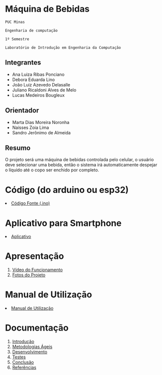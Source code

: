 # Máquina de Bebidas

`PUC Minas`

`Engenharia de computação`

`1º Semestre`

`Laboratório de Introdução em Engenharia da Computação`


## Integrantes

* Ana Luiza Ribas Ponciano
* Debora Eduarda Lino 
* João Luiz Azevedo Delasalle
* Juliano Ricaldoni Alves de Melo
* Lucas Medeiros Bougleux

## Orientador

* Marta Dias Moreira Noronha
* Naísses Zoia Lima
* Sandro Jerônimo de Almeida

## Resumo

O projeto será uma máquina de bebidas controlada pelo celular, o usuário deve selecionar uma bebida, então o sistema irá automaticamente despejar o líquido até o copo ser enchido por completo.

# Código (do arduino ou esp32)

<li><a href="Codigo/README.md"> Código Fonte (.ino)</a></li>

# Aplicativo para Smartphone

<li><a href="App/README.md"> Aplicativo </a></li>

# Apresentação

<ol>
<li><a href="Apresentacao/README.md"> Vídeo do Funcionamento</a></li>
<li><a href="Apresentacao/README.md"> Fotos do Projeto</a></li>
</ol>

# Manual de Utilização

<li><a href="Manual/manual de utilização.md"> Manual de Utilização</a></li>


# Documentação

<ol>
<li><a href="Documentacao/01-Introducão.md"> Introdução</a></li>
<li><a href="Documentacao/02-Metodologias Ágeis.md"> Metodologias Ágeis</a></li>
<li><a href="Documentacao/03-Desenvolvimento.md"> Desenvolvimento </a></li>
<li><a href="Documentacao/04-Testes.md"> Testes </a></li>
<li><a href="Documentacao/05-Conclusão.md"> Conclusão </a></li>
<li><a href="Documentacao/06-Referências.md"> Referências </a></li>
</ol>

